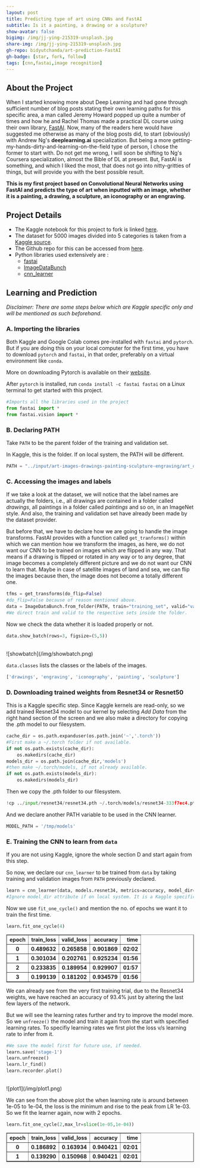```yaml
---
layout: post
title: Predicting type of art using CNNs and FastAI
subtitle: Is it a painting, a drawing or a sculpture?
show-avatar: false
bigimg: /img/jj-ying-215319-unsplash.jpg
share-img: /img/jj-ying-215319-unsplash.jpg
gh-repo: bidyutchanda/art-prediction-FastAI
gh-badge: [star, fork, follow]
tags: [cnn,fastai,image recognition]
---
```


## About the Project
When I started knowing more about Deep Learning and had gone through sufficient number of blog posts stating their own learning paths for this specific area, a man called Jeremy Howard popped up quite a number of times and how he and Rachel Thomas made a practical DL course using their own library, [FastAI](https://fast.ai). Now, many of the readers here would have suggested me otherwise as many of the blog posts did, to start (obviously) with Andrew Ng's **deeplearning.ai** specialization. But being a more getting-my-hands-dirty-and-learning-on-the-field type of person, I chose the former to start with. Do not get me wrong, I will soon be shifting to Ng's Coursera specialization, almost the Bible of DL at present. But, FastAI is something, and which I liked the most, that does not go into nitty-gritties of things, but will provide you with the best possible result. 

**This is my first project based on Convolutional Neural Networks using FastAI and predicts the type of art when inputted with an image, whether it is a painting, a drawing, a sculpture, an iconography or an engraving.**



## Project Details
- The Kaggle notebook for this project to fork is linked [here](https://www.kaggle.com/bidyutchanda/art-prediction-using-cnn-fastai-acc-94-74).
- The dataset for 5000 images divided into 5 categories is taken from a [Kaggle source](https://www.kaggle.com/moosecat/art-images-drawings-painting-sculpture-engraving).
- The Github repo for this can be accessed from [here](https://github.com/bidyutchanda/art-prediction-FastAI).
- Python libraries used extensively are :
    - [fastai](https://github.com/fastai/fastai) 
    - [ImageDataBunch](https://docs.fast.ai/vision.data.html#ImageDataBunch) 
    - [cnn_learner](https://docs.fast.ai/vision.learner.html#cnn_learner) 



## Learning and Prediction
_Disclaimer: There are some steps below which are Kaggle specific only and will be mentioned as such beforehand_.
### A. Importing the libraries
Both Kaggle and Google Colab comes pre-installed with `fastai` and `pytorch`. But if you are doing this on your local computer for the first time, you have to download `pytorch` and `fastai`, in that order, preferably on a virtual environment like `conda`.

More on downloading Pytorch is available on their [website](https://pytorch.org/get-started/locally/).

After `pytorch` is installed, run `conda install -c fastai fastai` on a Linux terminal to get started with this project. 


```python
#Imports all the libraries used in the project
from fastai import *
from fastai.vision import *
```



### B. Declaring PATH 
Take `PATH` to be the parent folder of the training and validation set. 

In Kaggle, this is the folder. If on local system, the PATH will be different. 



```python
PATH = "../input/art-images-drawings-painting-sculpture-engraving/art_dataset_cleaned/art_dataset"
```



### C. Accessing the images and labels
If we take a look at the dataset, we will notice that the label names are actually the folders, i.e., all drawings are contained in a folder called _drawings_, all paintings in a folder called _paintings_ and so on, in an ImageNet style. And also, the training and validation set have already been made by the dataset provider. 

But before that, we have to declare how we are going to handle the image transforms. FastAI provides with a function called `get_tranforms()` within which we can mention how we transform the images, as here, we do not want our CNN to be trained on images which are flipped in any way. That means if a drawing is flipped or rotated in any way or to any degree, that image becomes a completely different picture and we do not want our CNN to learn that. Maybe in case of satellite images of land and sea, we can flip the images because then, the image does not become a totally different one. 



```python
tfms = get_transforms(do_flip=False)
#do_flip=False because of reason mentioned above. 
data = ImageDataBunch.from_folder(PATH, train="training_set", valid="validation_set", ds_tfms=tfms, size=200, num_workers=0)
#We direct train and valid to the respective sets inside the folder. 
```



Now we check the data whether it is loaded properly or not. 



```python
data.show_batch(rows=3, figsize=(5,5))
```


<br>
![showbatch](/img/showbatch.png)


`data.classes` lists the classes or the labels of the images. 



```python
['drawings', 'engraving', 'iconography', 'painting', 'sculpture']
```



### D. Downloading trained weights from Resnet34 or Resnet50
This is a Kaggle specific step. Since Kaggle kernels are read-only, so we add trained Resnet34 model to our kernel by selecting _Add Data_ from the right hand section of the screen and we also make a directory for copying the .pth model to our filesystem. 



```python
cache_dir = os.path.expanduser(os.path.join('~','.torch'))
#First make a ~/.torch folder if not available. 
if not os.path.exists(cache_dir):
    os.makedirs(cache_dir)
models_dir = os.path.join(cache_dir,'models')
#then make ~/.torch/models, if not already available.
if not os.path.exists(models_dir):
    os.makedirs(models_dir)
```


Then we copy the .pth folder to our filesystem. 



```python
!cp ../input/resnet34/resnet34.pth ~/.torch/models/resnet34-333f7ec4.pth 
```


And we declare another PATH variable to be used in the CNN learner. 



```python
MODEL_PATH = '/tmp/models'
```



### E. Training the CNN to learn from `data`
If you are not using Kaggle, ignore the whole section D and start again from this step. 

So now, we declare our `cnn_learner` to be trained from `data` by taking training and validation images from `PATH` previously declared. 



```python
learn = cnn_learner(data, models.resnet34, metrics=accuracy, model_dir=MODEL_PATH)
#Ignore model_dir attribute if on local system. It is a Kaggle specific step again.
```



Now we use `fit_one_cycle()` and mention the no. of epochs we want it to train the first time. 



```python
learn.fit_one_cycle(4)
```


<div>
<style scoped>
    .dataframe tbody tr th:only-of-type {
        vertical-align: middle;
    }

    .dataframe tbody tr th {
        vertical-align: top;
    }

    .dataframe thead th {
        text-align: right;
    }
</style>
<table border="1" class="dataframe">
  <thead>
    <tr style="text-align: right;">
        <th>epoch</th>
        <th>train_loss</th>
        <th>valid_loss</th>
        <th>accuracy</th>
        <th>time</th>
    </tr>
  </thead>
  <tbody>
    <tr>
        <th>0</th>
        <th>0.489632</th>
        <th>0.265858</th>
        <th>0.901869</th>
        <th>02:02</th>
    </tr>
    <tr>  
        <th>1</th>
        <th>0.301034</th>
        <th>0.202761</th>
        <th>0.925234</th>
        <th>01:56</th>
    </tr>
    <tr>
        <th>2</th>
        <th>0.233835</th>
        <th>0.189954</th>
        <th>0.929907</th>
        <th>01:57</th>
    </tr>
    <tr>
        <th>3</th>
        <th>0.199139</th>
        <th>0.181202</th>
        <th>0.934579</th>
        <th>01:56</th>
    </tr>
  </tbody>
</table>
</div>


We can already see from the very first training trial, due to the Resnet34 weights, we have reached an accuracy of 93.4% just by altering the last few layers of the network. 

But we will see the learning rates further and try to improve the model more. So we `unfreeze()` the model and train it again from the start with specified learning rates. To specifiy learning rates we first plot the loss v/s learning rate to infer from it.



```python
#We save the model first for future use, if needed. 
learn.save('stage-1')
learn.unfreeze()
learn.lr_find()
learn.recorder.plot()
```

<br>
![plot1](/img/plot1.png)


We can see from the above plot the when learning rate is around between 1e-05 to 1e-04, the loss is the minimum and rise to the peak from LR 1e-03. So we fit the learner again, now with 2 epochs. 



```python
learn.fit_one_cycle(2,max_lr=slice(1e-05,1e-04))
```


<div>
<style scoped>
    .dataframe tbody tr th:only-of-type {
        vertical-align: middle;
    }

    .dataframe tbody tr th {
        vertical-align: top;
    }

    .dataframe thead th {
        text-align: right;
    }
</style>
<table border="1" class="dataframe">
  <thead>
    <tr style="text-align: right;">
        <th>epoch</th>
        <th>train_loss</th>
        <th>valid_loss</th>
        <th>accuracy</th>
        <th>time</th>
    </tr>
  </thead>
  <tbody>
    <tr>
        <th>0</th>
        <th>0.186892</th>
        <th>0.163934</th>
        <th>0.940421</th>
        <th>02:01</th>
    </tr>
    <tr>  
        <th>1</th>
        <th>0.139290</th>
        <th>0.150968</th>
        <th>0.940421</th>
        <th>02:01</th>
    </tr>
  </tbody>
</table>
</div>
